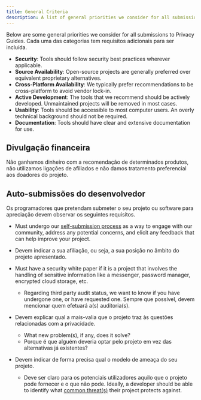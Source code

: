 ```yaml
---
title: General Criteria
description: A list of general priorities we consider for all submissions to Privacy Guides.
---
```


Below are some general priorities we consider for all submissions to Privacy Guides. Cada uma das categorias tem requisitos adicionais para ser incluída.

- **Security**: Tools should follow security best practices wherever applicable.
- **Source Availability**: Open-source projects are generally preferred over equivalent proprietary alternatives.
- **Cross-Platform Availability**: We typically prefer recommendations to be cross-platform to avoid vendor lock-in.
- **Active Development**: The tools that we recommend should be actively developed. Unmaintained projects will be removed in most cases.
- **Usability**: Tools should be accessible to most computer users. An overly technical background should not be required.
- **Documentation**: Tools should have clear and extensive documentation for use.

## Divulgação financeira

Não ganhamos dinheiro com a recomendação de determinados produtos, não utilizamos ligações de afiliados e não damos tratamento preferencial aos doadores do projeto.

## Auto-submissões do desenvolvedor

Os programadores que pretendam submeter o seu projeto ou software para apreciação devem observar os seguintes requisitos.

- Must undergo our [self-submission process](https://discuss.privacyguides.net/t/about-the-project-showcase-category/114) as a way to engage with our community, address any potential concerns, and elicit any feedback that can help improve your project.

- Devem indicar a sua afiliação, ou seja, a sua posição no âmbito do projeto apresentado.

- Must have a security white paper if it is a project that involves the handling of sensitive information like a messenger, password manager, encrypted cloud storage, etc.
    - Regarding third party audit status, we want to know if you have undergone one, or have requested one. Sempre que possível, devem mencionar quem efetuará a(s) auditoria(s).

- Devem explicar qual a mais-valia que o projeto traz às questões relacionadas com a privacidade.
    - What new problem(s), if any, does it solve?
    - Porque é que alguém deveria optar pelo projeto em vez das alternativas já existentes?

- Devem indicar de forma precisa qual o modelo de ameaça do seu projeto.
    - Deve ser claro para os potenciais utilizadores aquilo que o projeto pode fornecer e o que não pode. Ideally, a developer should be able to identify what [common threat(s)](../basics/common-threats.md) their project protects against.
